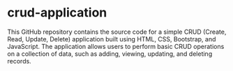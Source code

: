 # crud-application
This GitHub repository contains the source code for a simple CRUD (Create, Read, Update, Delete) application built using HTML, CSS, Bootstrap, and JavaScript. The application allows users to perform basic CRUD operations on a collection of data, such as adding, viewing, updating, and deleting records.
